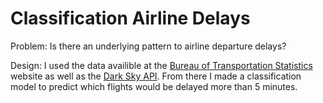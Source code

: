 # Classification Airline Delays

Problem: Is there an underlying pattern to airline departure delays?

Design: I used the data availible at the [Bureau of Transportation Statistics](https://www.bts.gov/) website as well as the [Dark Sky API](https://darksky.net/dev). From there I made a classification model to predict which flights would be delayed more than 5 minutes.

